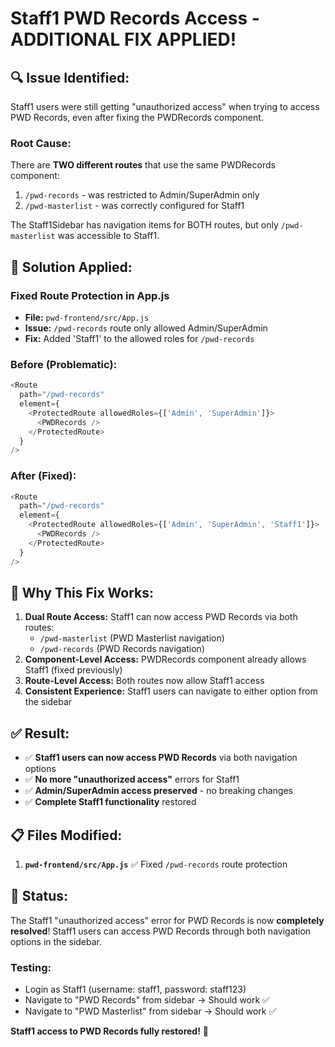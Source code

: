 # Staff1 PWD Records Access - ADDITIONAL FIX APPLIED!

## 🔍 **Issue Identified:**

Staff1 users were still getting "unauthorized access" when trying to access PWD Records, even after fixing the PWDRecords component.

### **Root Cause:**
There are **TWO different routes** that use the same PWDRecords component:
1. `/pwd-records` - was restricted to Admin/SuperAdmin only
2. `/pwd-masterlist` - was correctly configured for Staff1

The Staff1Sidebar has navigation items for BOTH routes, but only `/pwd-masterlist` was accessible to Staff1.

## 🔧 **Solution Applied:**

### **Fixed Route Protection in App.js**
- **File:** `pwd-frontend/src/App.js`
- **Issue:** `/pwd-records` route only allowed Admin/SuperAdmin
- **Fix:** Added 'Staff1' to the allowed roles for `/pwd-records`

### **Before (Problematic):**
```javascript
<Route 
  path="/pwd-records" 
  element={
    <ProtectedRoute allowedRoles={['Admin', 'SuperAdmin']}>
      <PWDRecords />
    </ProtectedRoute>
  } 
/>
```

### **After (Fixed):**
```javascript
<Route 
  path="/pwd-records" 
  element={
    <ProtectedRoute allowedRoles={['Admin', 'SuperAdmin', 'Staff1']}>
      <PWDRecords />
    </ProtectedRoute>
  } 
/>
```

## 🎯 **Why This Fix Works:**

1. **Dual Route Access:** Staff1 can now access PWD Records via both routes:
   - `/pwd-masterlist` (PWD Masterlist navigation)
   - `/pwd-records` (PWD Records navigation)
2. **Component-Level Access:** PWDRecords component already allows Staff1 (fixed previously)
3. **Route-Level Access:** Both routes now allow Staff1 access
4. **Consistent Experience:** Staff1 users can navigate to either option from the sidebar

## ✅ **Result:**

- ✅ **Staff1 users can now access PWD Records** via both navigation options
- ✅ **No more "unauthorized access"** errors for Staff1
- ✅ **Admin/SuperAdmin access preserved** - no breaking changes
- ✅ **Complete Staff1 functionality** restored

## 📋 **Files Modified:**

1. **`pwd-frontend/src/App.js`** ✅ Fixed `/pwd-records` route protection

## 🚀 **Status:**

The Staff1 "unauthorized access" error for PWD Records is now **completely resolved**! Staff1 users can access PWD Records through both navigation options in the sidebar.

### **Testing:**
- Login as Staff1 (username: staff1, password: staff123)
- Navigate to "PWD Records" from sidebar → Should work ✅
- Navigate to "PWD Masterlist" from sidebar → Should work ✅

**Staff1 access to PWD Records fully restored!** 🎉
